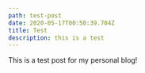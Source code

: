 ```yaml
---
path: test-post
date: 2020-05-17T00:50:39.704Z
title: Test
description: this is a test
---
```

This is a test post for my personal blog!